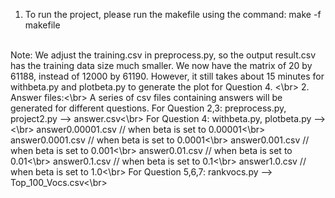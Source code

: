 1. To run the project, please run the makefile using the command:
make -f makefile</br>
</br>
Note: We adjust the training.csv in preprocess.py, so the output result.csv has the training data size much smaller. We now have the matrix of 20 by 61188, instead of 12000 by 61190.
However, it still takes about 15 minutes for withbeta.py and plotbeta.py 
to generate the plot for Question 4.
<\br>
2. Answer files:<\br>
A series of csv files containing answers will be generated for different questions.
For Question 2,3:	preprocess.py, project2.py --> answer.csv<\br>
For Question 4:		withbeta.py, plotbeta.py  --> <\br>
					answer0.00001.csv // when beta is set to 0.00001<\br>
					answer0.0001.csv  // when beta is set to 0.0001<\br>
					answer0.001.csv   // when beta is set to 0.001<\br>
					answer0.01.csv    // when beta is set to 0.01<\br>
					answer0.1.csv     // when beta is set to 0.1<\br>
					answer1.0.csv     // when beta is set to 1.0<\br>
For Question 5,6,7:	rankvocs.py  --> Top_100_Vocs.csv<\br>






